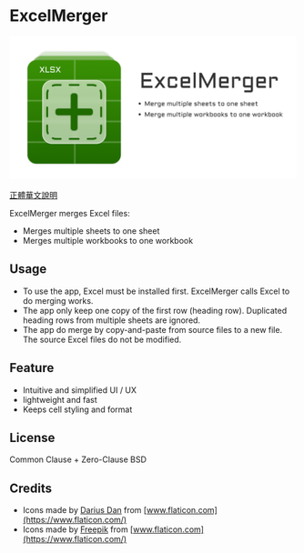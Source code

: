 # ExcelMerger

![ExcelMerger](/static/cover.png)

[正體華文說明](README.zh.md)

ExcelMerger merges Excel files:

- Merges multiple sheets to one sheet
- Merges multiple workbooks to one workbook

## Usage

- To use the app, Excel must be installed first. ExcelMerger calls Excel to do merging works.
- The app only keep one copy of the first row (heading row). Duplicated heading rows from multiple sheets are ignored.
- The app do merge by copy-and-paste from source files to a new file. The source Excel files do not be modified.

## Feature

- Intuitive and simplified UI / UX
- lightweight and fast
- Keeps cell styling and format

## License

Common Clause + Zero-Clause BSD

## Credits

- Icons made by [Darius Dan](https://www.flaticon.com/authors/darius-dan) from [www.flaticon.com](https://www.flaticon.com/)
- Icons made by [Freepik](https://www.freepik.com") from [www.flaticon.com](https://www.flaticon.com/)
